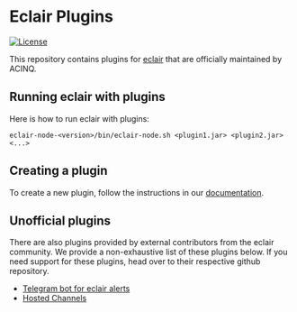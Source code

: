 # Eclair Plugins

[![License](https://img.shields.io/badge/license-Apache%202.0-blue.svg)](LICENSE)

This repository contains plugins for [eclair](https://github.com/acinq/eclair) that are officially maintained by ACINQ.

## Running eclair with plugins

Here is how to run eclair with plugins:

```shell
eclair-node-<version>/bin/eclair-node.sh <plugin1.jar> <plugin2.jar> <...>
```

## Creating a plugin

To create a new plugin, follow the instructions in our [documentation](./docs/README.md).

## Unofficial plugins

There are also plugins provided by external contributors from the eclair community.
We provide a non-exhaustive list of these plugins below.
If you need support for these plugins, head over to their respective github repository.

* [Telegram bot for eclair alerts](https://github.com/engenegr/eclair-alarmbot-plugin)
* [Hosted Channels](https://github.com/btcontract/plugin-hosted-channels)
